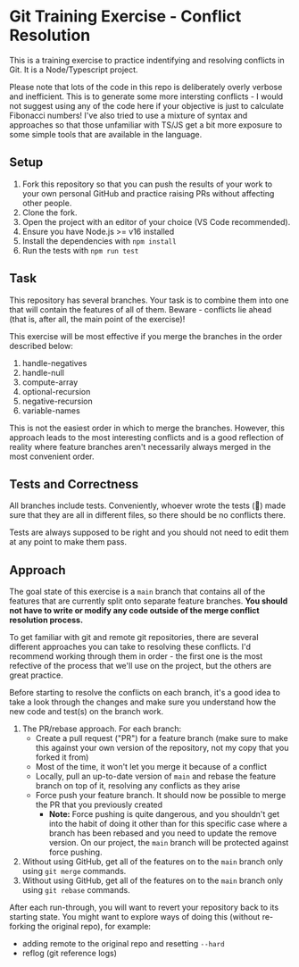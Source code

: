 # Git Training Exercise - Conflict Resolution

This is a training exercise to practice indentifying and resolving conflicts in Git. It is a Node/Typescript project.

Please note that lots of the code in this repo is deliberately overly verbose and inefficient. This is to generate some more intersting conflicts - I would not suggest using any of the code here if your objective is just to calculate Fibonacci numbers! I've also tried to use a mixture of syntax and approaches so that those unfamiliar with TS/JS get a bit more exposure to some simple tools that are available in the language.

## Setup

1. Fork this repository so that you can push the results of your work to your own personal GitHub and practice raising PRs without affecting other people.
2. Clone the fork.
3. Open the project with an editor of your choice (VS Code recommended).
4. Ensure you have Node.js >= v16 installed
5. Install the dependencies with `npm install`
6. Run the tests with `npm run test`

## Task

This repository has several branches. Your task is to combine them into one that will contain the features of all of them. Beware - conflicts lie ahead (that is, after all, the main point of the exercise)!

This exercise will be most effective if you merge the branches in the order described below:

1. handle-negatives
2. handle-null
3. compute-array
4. optional-recursion
5. negative-recursion
6. variable-names

This is not the easiest order in which to merge the branches. However, this approach leads to the most interesting conflicts and is a good reflection of reality where feature branches aren't necessarily always merged in the most convenient order.

## Tests and Correctness

All branches include tests. Conveniently, whoever wrote the tests (:eyes:) made sure that they are all in different files, so there should be no conflicts there.

Tests are always supposed to be right and you should not need to edit them at any point to make them pass.

## Approach

The goal state of this exercise is a `main` branch that contains all of the features that are currently split onto separate feature branches. **You should not have to write or modify any code outside of the merge conflict resolution process.**

To get familiar with git and remote git repositories, there are several different approaches you can take to resolving these conflicts. I'd recommend working through them in order - the first one is the most refective of the process that we'll use on the project, but the others are great practice.

Before starting to resolve the conflicts on each branch, it's a good idea to take a look through the changes and make sure you understand how the new code and test(s) on the branch work.

1. The PR/rebase approach. For each branch:
    - Create a pull request ("PR") for a feature branch (make sure to make this against your own version of the repository, not my copy that you forked it from)
    - Most of the time, it won't let you merge it because of a conflict
    - Locally, pull an up-to-date version of `main` and rebase the feature branch on top of it, resolving any conflicts as they arise
    - Force push your feature branch. It should now be possible to merge the PR that you previously created
        - **Note:** Force pushing is quite dangerous, and you shouldn't get into the habit of doing it other than for this specific case where a branch has been rebased and you need to update the remove version. On our project, the `main` branch will be protected against force pushing.
2. Without using GitHub, get all of the features on to the `main` branch only using `git merge` commands.
3. Without using GitHub, get all of the features on to the `main` branch only using `git rebase` commands.

After each run-through, you will want to revert your repository back to its starting state. You might want to explore ways of doing this (without re-forking the original repo), for example:

- adding remote to the original repo and resetting `--hard`
- reflog (git reference logs)
